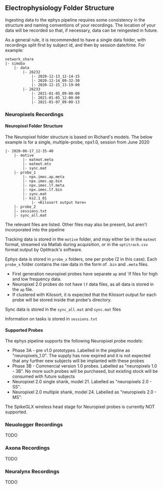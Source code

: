 ## Electrophysiology Folder Structure

Ingesting data to the ephys pipeline requires some consistency in the structure and naming conventions of your recordings. The location of your data will be recorded so that, if necessary, data can be reingested in future. 

As a general rule, it is recommended to have a single data folder, with recordings split first by subject id, and then by session date/time. For example:
```
network_share
|- simoba
    |- data
        |- 26232
            |- 2020-12-13_12-14-15
            |- 2020-12-14_09-32-30
            |- 2020-12-15_13-19-00
        |- 26233
            |- 2021-01-05_09-00-00
            |- 2021-01-05_12-00-00
            |- 2021-01-07_09-00-13
```

### Neuropixels Recordings

#### Neuropixel Folder Structure

The Neuropixel folder structure is based on Richard's models. The below example is for a single, multiple-probe, npx1.0, session from June 2020

```
|- 2020-06-17_12-35-40
    |- motive
        |- matmot.meta
        |- matmot.mtv
        |- sync.mat
    |- probe_1
        |- npx.imec.ap.meta
        |- npx.imec.ap.bin
        |- npx.imec.lf.meta
        |- npx.imec.lf.bin
        |- sync.mat
        |- ks2.1_01
            |- <Kilosort output here>
    |- probe_2
    |- sessions.txt
    |- sync_all.mat
```
The relevant files are listed. Other files may also be present, but aren't incorporated into the pipeline

Tracking data is stored in the `motive` folder, and may either be in the `matmot` format, streamed via Matlab during acquisition, or in the `optitrack.csv` format output by Optitrack's software. 

Ephys data is stored in `probe_x` folders, one per probe (2 in this case). Each `probe_x` folder contains the raw data in the form of `.bin` and `.meta` files. 
- First generation neuropixel probes have separate `ap` and `lf files for high and low frequency data. 
- Neuropixel 2.0 probes do not have `lf` data files, as all data is stored in the `ap` file. 
- If clustered with Kilosort, it is expected that the Kilosort output for each probe will be stored inside that probe's directory.

Sync data is stored in the `sync_all.mat` and `sync.mat` files 

Information on tasks is stored in `sessions.txt`

#### Supported Probes

The ephys pipeline supports the following Neuropixel probe models:
* Phase 3A - pre v1.0 prototypes. Labelled in the piepline as "neuropixels_1.0". The supply has now expired and it is not expected that any further new subjects will be implanted with these probes
* Phase 3B - Commercial version 1.0 probes. Labelled as "neuropixels 1.0 - 3B". No more such probes will be purchased, but existing stock will be consumed with future subjects
* Neuropixel 2.0 single shank, model 21. Labelled as "neuropixels 2.0 - SS". 
* Neuropixel 2.0 multiple shank, model 24. Labelled as "neuropixels 2.0 - MS". 

The SpikeGLX wireless head stage for Neuropixel probes is currently NOT supported.


### Neuologger Recordings

TODO

### Axona Recordings

TODO

### Neuralynx Recordings

TODO